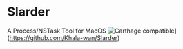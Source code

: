 # Slarder
A Process/NSTask Tool for MacOS
![Carthage compatible](https://img.shields.io/badge/Carthage-compatible-4BC51D.svg?style=flat)](https://github.com/Khala-wan/Slarder)
